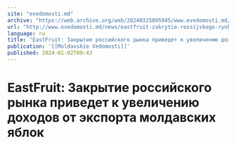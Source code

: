 ```yaml
---
site: "evedomosti.md"
archive: "https://web.archive.org/web/20240325095945/www.evedomosti.md/news/eastfruit-zakrytie-rossijskogo-rynka-privedet-k-uvelicheniyu"
url: "http://www.evedomosti.md/news/eastfruit-zakrytie-rossijskogo-rynka-privedet-k-uvelicheniyu"
language: ru
title: "EastFruit: Закрытие российского рынка приведет к увеличению доходов от экспорта молдавских яблок"
publication: '[[Moldavskie Vedomosti]]'
published: 2024-01-02T09:43
---
```


# EastFruit: Закрытие российского рынка приведет к увеличению доходов от экспорта молдавских яблок

